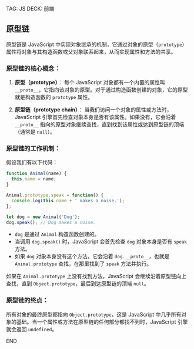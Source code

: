 TAG: JS
DECK: 前端

## 原型链
原型链是 JavaScript 中实现对象继承的机制，它通过对象的原型（`prototype`）属性将对象与其构造函数或父对象联系起来，从而实现属性和方法的共享。

### 原型链的核心概念：
1. **原型（prototype）**：
   每个 JavaScript 对象都有一个内置的属性叫 `__proto__`，它指向该对象的原型。对于通过构造函数创建的对象，它的原型就是构造函数的 `prototype` 属性。

2. **原型链（prototype chain）**：
   当我们访问一个对象的属性或方法时，JavaScript 引擎首先检查对象本身是否有该属性。如果没有，它会沿着 `__proto__` 指向的原型对象继续查找，直到找到该属性或达到原型链的顶端（通常是 `null`）。

### 原型链的工作机制：
假设我们有以下代码：

```javascript
function Animal(name) {
  this.name = name;
}

Animal.prototype.speak = function() {
  console.log(this.name + ' makes a noise.');
};

let dog = new Animal('Dog');
dog.speak(); // Dog makes a noise.
```

- `dog` 是通过 `Animal` 构造函数创建的。
- 当调用 `dog.speak()` 时，JavaScript 会首先检查 `dog` 对象本身是否有 `speak` 方法。
- 如果 `dog` 对象本身没有这个方法，它会沿着 `dog.__proto__`，也就是 `Animal.prototype` 查找，在那里找到了 `speak` 方法并执行。

如果在 `Animal.prototype` 上没有找到方法，JavaScript 会继续沿着原型链向上查找，直到 `Object.prototype`，最后到达原型链的顶端 `null`。

### 原型链的终点：
所有对象的最终原型都指向 `Object.prototype`，这是 JavaScript 中几乎所有对象的基础。当一个属性或方法在原型链的任何部分都找不到时，JavaScript 引擎就会返回 `undefined`。


END
<!--ID: 1729674368709-->

